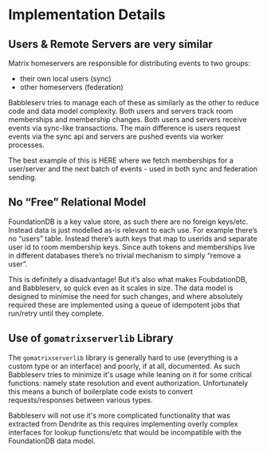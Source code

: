 # Implementation Details

## Users & Remote Servers are very similar

Matrix homeservers are responsible for distributing events to two groups:

- their own local users (sync)
- other homeservers (federation)

Babbleserv tries to manage each of these as similarly as the other to reduce code and data model complexity. Both users and servers track room memberships and membership changes. Both users and servers receive events via sync-like transactions. The main difference is users request events via the sync api and servers are pushed events via worker processes.

The best example of this is HERE where we fetch memberships for a user/server and the next batch of events - used in both sync and federation sending.

## No “Free” Relational Model

FoundationDB is a key value store, as such there are no foreign keys/etc. Instead data is just modelled as-is relevant to each use. For example there’s no “users” table. Instead there’s auth keys that map to userids and separate user id to room membership keys. Since auth tokens and memberships live in different databases there’s no trivial mechanism to simply “remove a user”.

This is definitely a disadvantage! But it’s also what makes FoubdationDB, and Babbleserv, so quick even as it scales in size. The data model is designed to minimise the need for such changes, and where absolutely required these are implemented using a queue of idempotent jobs that run/retry until they complete.

## Use of `gomatrixserverlib` Library

The `gomatrixserverlib` library is generally hard to use (everything is a custom type or an interface) and poorly, if at all, documented. As such Babbleserv tries to minimize it's usage while leaning on it for some critical functions: namely state resolution and event authorization. Unfortunately this means a bunch of boilerplate code exists to convert requests/responses between various types.

Babbleserv will not use it's more complicated functionality that was extracted from Dendrite as this requires implementing overly complex interfaces for lookup functions/etc that would be incompatible with the FoundationDB data model.
